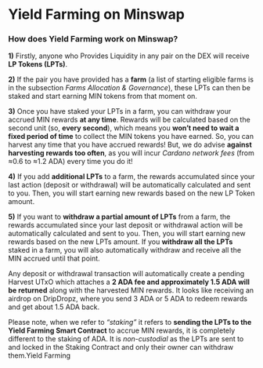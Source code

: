 # Yield Farming on Minswap

### **How does Yield Farming work on Minswap?**

**1)** Firstly, anyone who Provides Liquidity in any pair on the DEX will receive **LP Tokens (LPTs)**.&#x20;

**2)** If the pair you have provided has a **farm** (a list of starting eligible farms is in the subsection _Farms Allocation & Governance_), these LPTs can then be staked and start earning MIN tokens from that moment on.&#x20;

**3)** Once you have staked your LPTs in a farm, you can withdraw your accrued MIN rewards **at any time**. Rewards will be calculated based on the second unit (so, **every second**), which means you **won’t need to wait a fixed period of time** to collect the MIN tokens you have earned. So, you can harvest any time that you have accrued rewards! But, we do advise **against harvesting rewards too often**, as you will incur _Cardano network fees_ (from ≈0.6 to ≈1.2 ADA) every time you do it!

**4)** If you add **additional LPTs** to a farm, the rewards accumulated since your last action (deposit or withdrawal) will be automatically calculated and sent to you. Then, you will start earning new rewards based on the new LP Token amount.

**5)** If you want to **withdraw a partial amount of LPTs** from a farm, the rewards accumulated since your last deposit or withdrawal action will be automatically calculated and sent to you. Then, you will start earning new rewards based on the new LPTs amount. If you **withdraw all the LPTs** staked in a farm, you will also automatically withdraw and receive all the MIN accrued until that point.

Any deposit or withdrawal transaction will automatically create a pending Harvest UTxO which attaches a **2 ADA fee and approximately 1.5 ADA will be returned** along with the harvested MIN rewards. It looks like receiving an airdrop on DripDropz, where you send 3 ADA or 5 ADA to redeem rewards and get about 1.5 ADA back.

Please note, when we refer to _“staking”_ it refers to **sending the LPTs to the Yield Farming Smart Contract** to accrue MIN rewards, it is completely different to the staking of ADA. It is _non-custodial_ as the LPTs are sent to and locked in the Staking Contract and only their owner can withdraw them.Yield Farming
